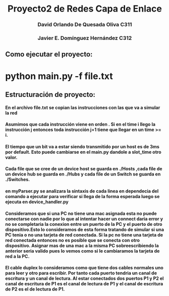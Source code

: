 # <center>Proyecto2 de Redes  Capa de Enlace<center>
### <center>David Orlando De Quesada Oliva C311</center>
### <center>Javier E. Domínguez Hernández C312</center>

## Como ejecutar el proyecto:
# python main.py -f file.txt

## Estructuración de proyecto:
#### En el archivo file.txt se copian las instrucciones con las que va a  simular la red

#### Asumimos que cada instrucción viene en orden . Si en el time i llego la instrucción j entonces toda instrucción j+1 tiene que llegar en un time >= i.

#### El tiempo que un bit va a estar siendo transmitido por un host es de 3ms por default. Esto puede cambiarse en el main.py dandole a slot_time otro valor.
#### Cada file que se cree de un device host se guarda en ./Hosts ,cada file de un device hub se guarda en ./Hubs y cada file de un Switch se guarda en ./Switches.

#### en myParser.py se analizara la sintaxis de cada linea en dependecia del comando a ejecutar para verificar si llega de la forma esperada luego  se ejecuta en device_handler.py

#### Consideramos que si una PC no tiene una mac asignada esta no puede conectarse con nadie por lo que al intentar hacer un connect daria error y no se completaria la conexion entre un puerto de la PC y el puerto de otro dispositivo.Esto lo consideramos de esta forma tratando de simular si una PC tenia o no una tarjeta de red conectada. Si la pc no tiene una tarjeta de red conectada entonces no es posible que se conecta con otro dispositivo. Asignar mas de una mac a la misma PC sobreescribiendo la anterior seria valido pues lo vemos como si le cambiaramos la tarjeta de red a la PC.

#### El cable duplex lo consideramos como que tiene dos cables normales uno para leer y otro para escribir. Por tanto cada puerto tendria un canal de escritura y un canal de lectura. Al estar conectados dos puertos P1 y P2 el canal de escritura de P1 es el canal de lectura de P1 y el canal de escritura de P2 es el de lectura de P1.

#### 

